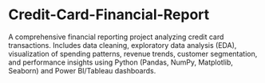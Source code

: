 # Credit-Card-Financial-Report
A comprehensive financial reporting project analyzing credit card transactions. Includes data cleaning, exploratory data analysis (EDA), visualization of spending patterns, revenue trends, customer segmentation, and performance insights using Python (Pandas, NumPy, Matplotlib, Seaborn) and Power BI/Tableau dashboards.
